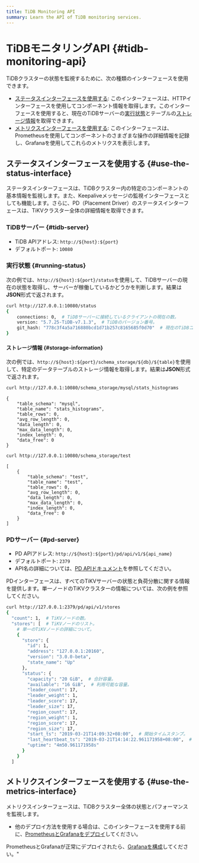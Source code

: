 ```yaml
---
title: TiDB Monitoring API
summary: Learn the API of TiDB monitoring services.
---
```


# TiDBモニタリングAPI {#tidb-monitoring-api}

TiDBクラスターの状態を監視するために、次の種類のインターフェースを使用できます。

- [ステータスインターフェースを使用する](#use-the-status-interface): このインターフェースは、HTTPインターフェースを使用してコンポーネント情報を取得します。このインターフェースを使用すると、現在のTiDBサーバーの[実行状態](#running-status)とテーブルの[ストレージ情報](#storage-information)を取得できます。
- [メトリクスインターフェースを使用する](#use-the-metrics-interface): このインターフェースは、Prometheusを使用してコンポーネントのさまざまな操作の詳細情報を記録し、Grafanaを使用してこれらのメトリクスを表示します。

## ステータスインターフェースを使用する {#use-the-status-interface}

ステータスインターフェースは、TiDBクラスター内の特定のコンポーネントの基本情報を監視します。また、Keepaliveメッセージの監視インターフェースとしても機能します。さらに、PD（Placement Driver）のステータスインターフェースは、TiKVクラスター全体の詳細情報を取得できます。

### TiDBサーバー {#tidb-server}

- TiDB APIアドレス: `http://${host}:${port}`
- デフォルトポート: `10080`

### 実行状態 {#running-status}

次の例では、`http://${host}:${port}/status`を使用して、TiDBサーバーの現在の状態を取得し、サーバーが稼働しているかどうかを判断します。結果は**JSON**形式で返されます。

```bash
curl http://127.0.0.1:10080/status
{
    connections: 0,  # TiDBサーバーに接続しているクライアントの現在の数。
    version: "5.7.25-TiDB-v7.1.3",  # TiDBのバージョン番号。
    git_hash: "778c3f4a5a716880bcd1d71b257c8165685f0d70"  # 現在のTiDBコードのGitハッシュ。
}
```

#### ストレージ情報 {#storage-information}

次の例では、`http://${host}:${port}/schema_storage/${db}/${table}`を使用して、特定のデータテーブルのストレージ情報を取得します。結果は**JSON**形式で返されます。

```bash
curl http://127.0.0.1:10080/schema_storage/mysql/stats_histograms
```

```
{
    "table_schema": "mysql",
    "table_name": "stats_histograms",
    "table_rows": 0,
    "avg_row_length": 0,
    "data_length": 0,
    "max_data_length": 0,
    "index_length": 0,
    "data_free": 0
}
```

```bash
curl http://127.0.0.1:10080/schema_storage/test
```

```
[
    {
        "table_schema": "test",
        "table_name": "test",
        "table_rows": 0,
        "avg_row_length": 0,
        "data_length": 0,
        "max_data_length": 0,
        "index_length": 0,
        "data_free": 0
    }
]
```

### PDサーバー {#pd-server}

- PD APIアドレス: `http://${host}:${port}/pd/api/v1/${api_name}`
- デフォルトポート: `2379`
- API名の詳細については、[PD APIドキュメント](https://download.pingcap.com/pd-api-v1.html)を参照してください。

PDインターフェースは、すべてのTiKVサーバーの状態と負荷分散に関する情報を提供します。単一ノードのTiKVクラスターの情報については、次の例を参照してください。

```bash
curl http://127.0.0.1:2379/pd/api/v1/stores
{
  "count": 1,  # TiKVノードの数。
  "stores": [  # TiKVノードのリスト。
    # 単一のTiKVノードの詳細について。
    {
      "store": {
        "id": 1,
        "address": "127.0.0.1:20160",
        "version": "3.0.0-beta",
        "state_name": "Up"
      },
      "status": {
        "capacity": "20 GiB",  # 合計容量。
        "available": "16 GiB",  # 利用可能な容量。
        "leader_count": 17,
        "leader_weight": 1,
        "leader_score": 17,
        "leader_size": 17,
        "region_count": 17,
        "region_weight": 1,
        "region_score": 17,
        "region_size": 17,
        "start_ts": "2019-03-21T14:09:32+08:00",  # 開始タイムスタンプ。
        "last_heartbeat_ts": "2019-03-21T14:14:22.961171958+08:00",  # 最後のハートビートのタイムスタンプ。
        "uptime": "4m50.961171958s"
      }
    }
  ]
```

## メトリクスインターフェースを使用する {#use-the-metrics-interface}

メトリクスインターフェースは、TiDBクラスター全体の状態とパフォーマンスを監視します。

- 他のデプロイ方法を使用する場合は、このインターフェースを使用する前に、[PrometheusとGrafanaをデプロイ](/deploy-monitoring-services.md)してください。

PrometheusとGrafanaが正常にデプロイされたら、[Grafanaを構成](/deploy-monitoring-services.md#configure-grafana)してください。"
